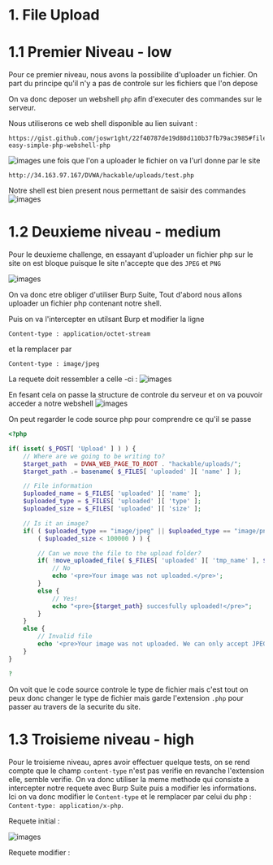 # 1. File Upload

# 1.1 Premier Niveau - low

Pour ce premier niveau, nous avons la possibilite d'uploader un fichier. On part du principe qu'il n'y a pas de controle sur les fichiers que l'on depose

On va donc deposer un webshell `php` afin d'executer des commandes sur le serveur.  

Nous utiliserons ce web shell disponible au lien suivant :

```
https://gist.github.com/joswr1ght/22f40787de19d80d110b37fb79ac3985#file-easy-simple-php-webshell-php
```

![images](C:\Users\Sacha\Desktop\pentest_dvwa\rapport_dvwa\images\fileUpload\1.png)
une fois que l'on a uploader le fichier on va l'url donne par le site

```
http://34.163.97.167/DVWA/hackable/uploads/test.php
```

Notre shell est bien present nous permettant de saisir des commandes 
![images](C:\Users\Sacha\Desktop\pentest_dvwa\rapport_dvwa\images\fileUpload\2.png)

# 1.2 Deuxieme niveau - medium

Pour le deuxieme challenge, en essayant d'uploader un fichier php sur le site on est bloque puisque le site n'accepte que des `JPEG` et `PNG`

![images](C:\Users\Sacha\Desktop\pentest_dvwa\rapport_dvwa\images\fileUpload\3.png)

On va donc etre obliger d'utiliser Burp Suite, Tout d'abord nous allons uploader un fichier php contenant notre shell.  

Puis on va l'intercepter en utilsant Burp et modifier la ligne 

```
Content-type : application/octet-stream
```

et la remplacer par 

```
Content-type : image/jpeg
```

La requete doit ressembler a celle -ci :
![images](C:\Users\Sacha\Desktop\pentest_dvwa\rapport_dvwa\images\fileUpload\4.png)

En fesant cela on passe la structure de controle du serveur et on va pouvoir acceder a notre webshell
![images](C:\Users\Sacha\Desktop\pentest_dvwa\rapport_dvwa\images\fileUpload\5.png)

On peut regarder le code source php pour comprendre ce qu'il se passe 

```php
<?php

if( isset( $_POST[ 'Upload' ] ) ) {
    // Where are we going to be writing to?
    $target_path  = DVWA_WEB_PAGE_TO_ROOT . "hackable/uploads/";
    $target_path .= basename( $_FILES[ 'uploaded' ][ 'name' ] );

    // File information
    $uploaded_name = $_FILES[ 'uploaded' ][ 'name' ];
    $uploaded_type = $_FILES[ 'uploaded' ][ 'type' ];
    $uploaded_size = $_FILES[ 'uploaded' ][ 'size' ];

    // Is it an image?
    if( ( $uploaded_type == "image/jpeg" || $uploaded_type == "image/png" ) &&
        ( $uploaded_size < 100000 ) ) {

        // Can we move the file to the upload folder?
        if( !move_uploaded_file( $_FILES[ 'uploaded' ][ 'tmp_name' ], $target_path ) ) {
            // No
            echo '<pre>Your image was not uploaded.</pre>';
        }
        else {
            // Yes!
            echo "<pre>{$target_path} succesfully uploaded!</pre>";
        }
    }
    else {
        // Invalid file
        echo '<pre>Your image was not uploaded. We can only accept JPEG or PNG images.</pre>';
    }
}

?
```

On voit que le code source controle le type de fichier mais c'est tout on peux donc changer le type de fichier mais garde l'extension `.php` pour passer au travers de la securite du site.

# 1.3 Troisieme niveau - high

Pour le troisieme niveau, apres avoir effectuer quelque tests, on se rend compte que le champ `content-type` n'est pas verifie en revanche l'extension elle, semble verifie. On va donc utiliser la meme methode qui consiste a intercepter notre requete avec Burp Suite puis a modifier les informations. Ici on va donc modifier le `Content-type` et le remplacer par celui du php : `Content-type: application/x-php`.

Requete initial : 

![images](C:\Users\sacha\Desktop\pentest_dvwa\rapport_dvwa\images\fileUpload\6.png)

Requete modifier :